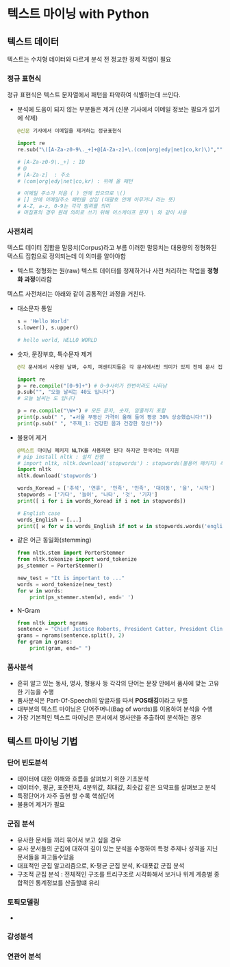 # 텍스트 마이닝 with Python

## 텍스트 데이터
텍스트는 수치형 데이터와 다르게 분석 전 정교한 정제 작업이 필요

### 정규 표현식
정규 표현식은 텍스트 문자열에서 패턴을 파악하여 식별하는데 쓰인다. 
 - 분석에 도음이 되지 않는 부분들은 제거 (신문 기사에서 이메일 정보는 필요가 없기에 삭제)
    ```python
    @신문 기사에서 이메일을 제거하는 정규표현식 

    import re
    re.sub("\([A-Za-z0-9\._+]+@[A-Za-z]+\.(com|org|edy|net|co,kr)\)","", string)

    # [A-Za-z0-9\._+] : ID 
    # @ 
    # [A-Za-z]  : 주소
    # (com|org|edy|net|co,kr) : 뒤에 올 패턴

    # 이메일 주소가 처음 ( ) 안에 있으므로 \()
    # [] 안에 이메일주소 패턴을 삽입 (대괄호 안에 아무거나 라는 뜻)
    # A-Z, a-z, 0-9는 각각 범위를 의미
    # 마침표의 경우 원래 의미로 쓰기 위해 이스케이프 문자 \ 와 같이 사용
    ```


### 사전처리
텍스트 데이터 집합을 말뭉치(Corpus)라고 부름 이러한 말뭉치는 대용량의 정형화된 텍스트 집합으로
정의되는데 이 의미를 알아야함
- 텍스트 정형화는 원(raw) 텍스트 데이터를 정제하거나 사전 처리하는 작업을 **정형화 과정**이라함

 텍스트 사전처리는 아래와 같이 공통적인 과정을 거친다.
- 대소문자 통일
    ```python
    s = 'Hello World'
    s.lower(), s.upper()

    # hello world, HELLO WORLD
    ```
- 숫자, 문장부호, 특수문자 제거
    ```python
    @각 문서에서 사용된 날짜, 수치, 퍼센티지들은 각 문서에서만 의미가 있지 전체 문서 집합에서는 의미가 없으므로 분석시 어려움을 준다.

    import re
    p = re.compile("[0-9]+") # 0~9사이가 한번이라도 나타남
    p.sub("", "오늘 날씨는 40도 입니다")
    # 오늘 날씨는 도 입니다

    p = re.compile("\W+") # 모든 문자, 숫자, 밑줄까지 포함
    print(p.sub(" ", "★서울 부동산 가격이 올해 들어 평귱 30% 상승했습니다!"))
    print(p.sub(" ", "주제_1: 건강한 몸과 건강한 정신!"))
    ```

- 불용어 제거
    ```python
    @텍스트 마이닝 페키지 NLTK를 사용하면 된다 하지만 한국어는 미지원
    # pip install nltk : 설치 진행
    # import nltk, nltk.download('stopwords') : stopwords(불용어 패키지) 라이브러리를 다운
    import nltk
    nltk.download('stopwords')

    words_Koread = ['추석', '연휴', '민족', '민족', '대이동', '을', '시작']
    stopwords = ['가다', '늘어', '나타', '것', '기자']
    print([ i for i in words_Koread if i not in stopwords])

    # English case
    words_English = [...]
    print([ w for w in words_English if not w in stopwords.words('english')])
    ```

- 같은 어근 동일화(stemming)
    ```python
    from nltk.stem import PorterStemmer
    from nltk.tokenize import word_tokenize
    ps_stemmer = PorterStemmer()

    new_test = "It is important to ..."
    words = word_tokenize(new_test)
    for w in words:
        print(ps_stemmer.stem(w), end=' ')
    ```

- N-Gram
    ```python
    from nltk import ngrams
    sentence = "Chief Justice Roberts, President Catter, President Clinton, ..."
    grams = ngrams(sentence.split(), 2)
    for gram in grams:
        print(gram, end=" ")
    ```


### 품사분석
- 흔히 알고 있는 동사, 명사, 형용사 등 각각의 단어는 문장 안에서 품사에 맞는 고유한 기능을 수행
- 품사분석은 Part-Of-Speech의 앞글자를 따서 **POS태깅**이라고 부름
- 대부분의 텍스트 마이닝은 단어주머니(Bag of words)를 이용하여 분석을 수행
- 가장 기본적인 텍스트 마이닝은 문서에서 명사만을 추출하여 분석하는 경우


## 텍스트 마이닝 기법

### 단어 빈도분석
- 데이터에 대한 이해와 흐름을 살펴보기 위한 기초분석
- 데이터수, 평균, 표준편차, 4분위값, 최대값, 최솟값 같은 요약표를 살펴보고 분석
- 특정단어가 자주 출현 할 수록 핵심단어
- 불용어 제거가 필요

### 군집 분석
- 유사한 문서들 끼리 묶어서 보고 싶을 경우
- 유사 문서들의 군집에 대하여 깊이 있는 분석을 수행하여 특정 주제나 성격을 지닌 문서들을 파고들수있음
- 대표적인 군집 알고리즘으로, K-평균 군집 분석, K-대푯값 군집 분석
- 구조적 군집 분석 : 전체적인 구조를 트리구조로 시각화해서 보거나 위계 계층별 종합적인 통계정보를 산출할떄 유리

### 토픽모델링
-
### 감성분석
### 연관어 분석






